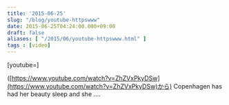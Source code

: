 ```yaml
---
title: '2015-06-25'
slug: "/blog/youtube-httpswww"
date: 2015-06-25T04:24:00.000+09:00
draft: false
aliases: [ "/2015/06/youtube-httpswww.html" ]
tags : [video]
---
```


\[youtube=\]  

([https://www.youtube.com/watch?v=ZhZVxPkyDSw](https://www.youtube.com/watch?v=ZhZVxPkyDSw)から) Copenhagen has had her beauty sleep and she ….